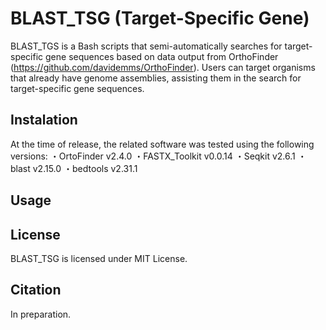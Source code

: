 # BLAST_TSG (Target-Specific Gene)
BLAST_TGS is a Bash scripts that semi-automatically searches for target-specific gene sequences based on data output from OrthoFinder (https://github.com/davidemms/OrthoFinder). Users can target organisms that already have genome assemblies, assisting them in the search for target-specific gene sequences.

## Instalation
At the time of release, the related software was tested using the following versions:
・OrtoFinder v2.4.0
・FASTX_Toolkit v0.0.14
・Seqkit v2.6.1
・blast v2.15.0
・bedtools v2.31.1

## Usage

## License
BLAST_TSG is licensed under MIT License. 


## Citation
In preparation. 
